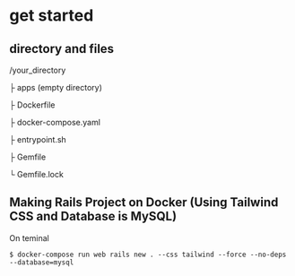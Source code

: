 # get started
## directory and files
/your_directory

├ apps (empty directory)

├ Dockerfile

├ docker-compose.yaml

├ entrypoint.sh

├ Gemfile

└ Gemfile.lock
## Making Rails Project on Docker (Using Tailwind CSS and Database is MySQL)
On teminal
```
$ docker-compose run web rails new . --css tailwind --force --no-deps --database=mysql
```
